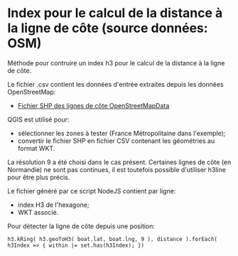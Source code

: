 # Index pour le calcul de la distance à la ligne de côte (source données: OSM)

Méthode pour contruire un index h3 pour le calcul de la distance à la ligne de côte.

Le fichier .csv contient les données d'entrée extraites depuis les données OpenStreetMap:
- [Fichier SHP des lignes de côte OpenStreetMapData](http://openstreetmapdata.com/data/coastlines)

QGIS est utilisé pour:
- sélectionner les zones à tester (France Métropolitaine dans l'exemple);
- convertir le fichier SHP en fichier CSV contenant les géométries au format WKT.

La résolution 9 a été choisi dans le cas présent.
Certaines lignes de côte (en Normandie) ne sont pas continues, 
il est toutefois possible d'utiliser h3line pour être plus précis.

Le fichier généré par ce script NodeJS contient par ligne:
- index H3 de l'hexagone;
- WKT associé.

Pour détecter la ligne de côte depuis une position:
````
h3.kRing( h3.geoToH3( boat.lat, boat.lng, 9 ), distance ).forEach( h3Index => { within |= set.has(h3Index); })
````

